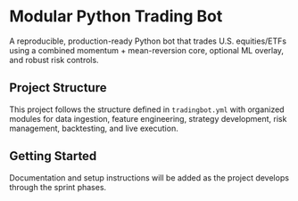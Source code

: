# Modular Python Trading Bot

A reproducible, production-ready Python bot that trades U.S. equities/ETFs using a combined momentum + mean-reversion core, optional ML overlay, and robust risk controls.

## Project Structure

This project follows the structure defined in `tradingbot.yml` with organized modules for data ingestion, feature engineering, strategy development, risk management, backtesting, and live execution.

## Getting Started

Documentation and setup instructions will be added as the project develops through the sprint phases. 